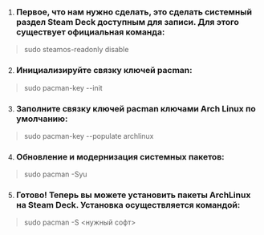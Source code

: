 1.	### Первое, что нам нужно сделать, это сделать системный раздел Steam Deck доступным для записи. Для этого существует официальная команда:
>	sudo steamos-readonly disable
	
2.	### Инициализируйте связку ключей pacman:
>	sudo pacman-key --init
	
3.	### Заполните связку ключей pacman ключами Arch Linux по умолчанию:
>	sudo pacman-key --populate archlinux
	
4.	### Обновление и модернизация системных пакетов:
>	sudo pacman -Syu
	
5.	### Готово! Теперь вы можете установить пакеты ArchLinux на Steam Deck. Установка осуществляется командой:
>	sudo pacman -S <нужный софт>